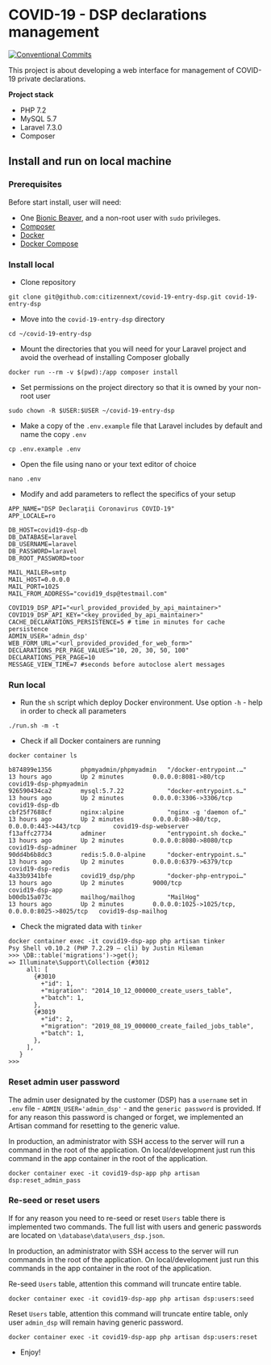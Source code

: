 COVID-19 - DSP declarations management
======================================

[![Conventional Commits][conventional-commits-image]][conventional-commits-url]

This project is about developing a web interface for management of COVID-19 private declarations.

**Project stack**  
* PHP 7.2
* MySQL 5.7
* Laravel 7.3.0
* Composer

## Install and run on local machine

### Prerequisites
Before start install, user will need:
* One [Bionic Beaver][1], and a non-root user with `sudo` privileges.
* [Composer][2]
* [Docker][3]
* [Docker Compose][4]

### Install local
* Clone repository
```shell script
git clone git@github.com:citizennext/covid-19-entry-dsp.git covid-19-entry-dsp
```
* Move into the `covid-19-entry-dsp` directory
```shell script
cd ~/covid-19-entry-dsp
```
* Mount the directories that you will need for your Laravel project and avoid the overhead of installing Composer
 globally
 ```shell script
docker run --rm -v $(pwd):/app composer install
```
* Set permissions on the project directory so that it is owned by your non-root user
```shell script
sudo chown -R $USER:$USER ~/covid-19-entry-dsp
```
* Make a copy of the `.env.example` file that Laravel includes by default and name the copy `.env`
```shell script
cp .env.example .env
```
* Open the file using nano or your text editor of choice
```shell script
nano .env
```
* Modify and add parameters to reflect the specifics of your setup
```shell script
APP_NAME="DSP Declaraţii Coronavirus COVID-19"
APP_LOCALE=ro

DB_HOST=covid19-dsp-db
DB_DATABASE=laravel
DB_USERNAME=laravel
DB_PASSWORD=laravel
DB_ROOT_PASSWORD=toor

MAIL_MAILER=smtp
MAIL_HOST=0.0.0.0
MAIL_PORT=1025
MAIL_FROM_ADDRESS="covid19_dsp@testmail.com"

COVID19_DSP_API="<url_provided_provided_by_api_maintainer>"
COVID19_DSP_API_KEY="<key_provided_by_api_maintainer>"
CACHE_DECLARATIONS_PERSISTENCE=5 # time in minutes for cache persistence
ADMIN_USER='admin_dsp'
WEB_FORM_URL="<url_provided_provided_for_web_form>"
DECLARATIONS_PER_PAGE_VALUES="10, 20, 30, 50, 100"
DECLARATIONS_PER_PAGE=10
MESSAGE_VIEW_TIME=7 #seconds before autoclose alert messages
```

### Run local
* Run the `sh` script which deploy Docker environment. Use option `-h` - help in order to check all parameters
```shell script
./run.sh -m -t
```
* Check if all Docker containers are running
```shell script
docker container ls
```
```shell script
b874899e1356        phpmyadmin/phpmyadmin   "/docker-entrypoint.…"   13 hours ago        Up 2 minutes        0.0.0.0:8081->80/tcp                             covid19-dsp-phpmyadmin
926590434ca2        mysql:5.7.22            "docker-entrypoint.s…"   13 hours ago        Up 2 minutes        0.0.0.0:3306->3306/tcp                           covid19-dsp-db
cbf25f7688cf        nginx:alpine            "nginx -g 'daemon of…"   13 hours ago        Up 2 minutes        0.0.0.0:80->80/tcp, 0.0.0.0:443->443/tcp         covid19-dsp-webserver
f13affc27734        adminer                 "entrypoint.sh docke…"   13 hours ago        Up 2 minutes        0.0.0.0:8080->8080/tcp                           covid19-dsp-adminer
90dd4b6b8dc3        redis:5.0.0-alpine      "docker-entrypoint.s…"   13 hours ago        Up 2 minutes        0.0.0.0:6379->6379/tcp                           covid19-dsp-redis
4a33b9341bfe        covid19_dsp/php         "docker-php-entrypoi…"   13 hours ago        Up 2 minutes        9000/tcp                                         covid19-dsp-app
b00db15a073c        mailhog/mailhog         "MailHog"                13 hours ago        Up 2 minutes        0.0.0.0:1025->1025/tcp, 0.0.0.0:8025->8025/tcp   covid19-dsp-mailhog
```
* Check the migrated data with `tinker`
```shell script
docker container exec -it covid19-dsp-app php artisan tinker
Psy Shell v0.10.2 (PHP 7.2.29 — cli) by Justin Hileman
>>> \DB::table('migrations')->get();
=> Illuminate\Support\Collection {#3012
     all: [
       {#3010
         +"id": 1,
         +"migration": "2014_10_12_000000_create_users_table",
         +"batch": 1,
       },
       {#3019
         +"id": 2,
         +"migration": "2019_08_19_000000_create_failed_jobs_table",
         +"batch": 1,
       },
     ],
   }
>>> 
```

### Reset admin user password
The admin user designated by the customer (DSP) has a `username` set in `.env` file - `ADMIN_USER='admin_dsp'` - and the `generic password` is provided. If for any reason this password is changed or forget, we implemented an Artisan command for resetting to the generic value.   

In production, an administrator with SSH access to the server will run a command in the root of the application. On local/development just run this command in the app container in the root of the application.  
 
```
docker container exec -it covid19-dsp-app php artisan dsp:reset_admin_pass
```

### Re-seed or reset users
If for any reason you need to re-seed or reset `Users` table there is implemented two commands. The full list with
 users and generic passwords are located on `\database\data\users_dsp.json`.   

In production, an administrator with SSH access to the server will run commands in the root of the application. On
 local/development just run this commands in the app container in the root of the application.  

Re-seed `Users` table, attention this command will truncate entire table.
```
docker container exec -it covid19-dsp-app php artisan dsp:users:seed
```
Reset `Users` table, attention this command will truncate entire table, only user `admin_dsp` will remain having
 generic password.
```
docker container exec -it covid19-dsp-app php artisan dsp:users:reset
```

* Enjoy!


[conventional-commits-image]: https://img.shields.io/badge/Conventional%20Commits-1.0.0-yellow.svg
[conventional-commits-url]: https://conventionalcommits.org/
[1]: http://releases.ubuntu.com/18.04.4/
[2]: https://www.digitalocean.com/community/tutorials/how-to-install-and-use-composer-on-ubuntu-18-04
[3]: https://www.digitalocean.com/community/tutorials/how-to-install-and-use-docker-on-ubuntu-18-04
[4]: https://www.digitalocean.com/community/tutorials/how-to-install-docker-compose-on-ubuntu-18-04
